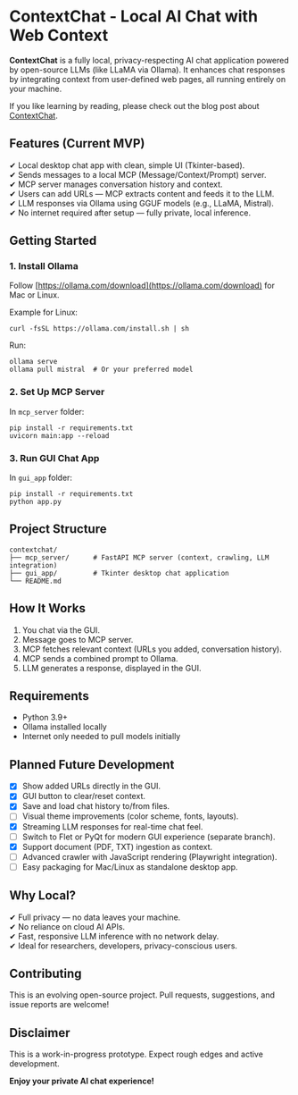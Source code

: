 
# ContextChat - Local AI Chat with Web Context

**ContextChat** is a fully local, privacy-respecting AI chat application powered by open-source LLMs (like LLaMA via Ollama). It enhances chat responses by integrating context from user-defined web pages, all running entirely on your machine.

If you like learning by reading, please check out the blog post about [ContextChat](https://dev.to/novanest_82b6db17c07b068f/forget-cloud-ai-build-your-own-private-chat-app-with-web-context-using-ollama-36hj).

## Features (Current MVP)

✔ Local desktop chat app with clean, simple UI (Tkinter-based).  
✔ Sends messages to a local MCP (Message/Context/Prompt) server.  
✔ MCP server manages conversation history and context.  
✔ Users can add URLs — MCP extracts content and feeds it to the LLM.  
✔ LLM responses via Ollama using GGUF models (e.g., LLaMA, Mistral).  
✔ No internet required after setup — fully private, local inference.  

## Getting Started

### 1. **Install Ollama**

Follow [https://ollama.com/download](https://ollama.com/download) for Mac or Linux.

Example for Linux:

```
curl -fsSL https://ollama.com/install.sh | sh
```

Run:

```
ollama serve
ollama pull mistral  # Or your preferred model
```

### 2. **Set Up MCP Server**

In `mcp_server` folder:

```
pip install -r requirements.txt
uvicorn main:app --reload
```

### 3. **Run GUI Chat App**

In `gui_app` folder:

```
pip install -r requirements.txt
python app.py
```

## Project Structure

```
contextchat/
├── mcp_server/      # FastAPI MCP server (context, crawling, LLM integration)
├── gui_app/         # Tkinter desktop chat application
└── README.md
```

## How It Works

1. You chat via the GUI.  
2. Message goes to MCP server.  
3. MCP fetches relevant context (URLs you added, conversation history).  
4. MCP sends a combined prompt to Ollama.  
5. LLM generates a response, displayed in the GUI.  

## Requirements

- Python 3.9+  
- Ollama installed locally  
- Internet only needed to pull models initially  

## Planned Future Development

- [x] Show added URLs directly in the GUI.  
- [x] GUI button to clear/reset context.  
- [x] Save and load chat history to/from files.  
- [ ] Visual theme improvements (color scheme, fonts, layouts).  
- [x] Streaming LLM responses for real-time chat feel.  
- [ ] Switch to Flet or PyQt for modern GUI experience (separate branch).  
- [x] Support document (PDF, TXT) ingestion as context.  
- [ ] Advanced crawler with JavaScript rendering (Playwright integration).  
- [ ] Easy packaging for Mac/Linux as standalone desktop app.  

## Why Local?

✔ Full privacy — no data leaves your machine.  
✔ No reliance on cloud AI APIs.  
✔ Fast, responsive LLM inference with no network delay.  
✔ Ideal for researchers, developers, privacy-conscious users.  

## Contributing

This is an evolving open-source project. Pull requests, suggestions, and issue reports are welcome!

## Disclaimer

This is a work-in-progress prototype. Expect rough edges and active development.  

**Enjoy your private AI chat experience!**
